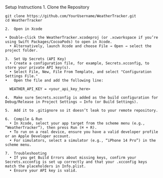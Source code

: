 Setup Instructions
	1.	Clone the Repository

    git clone https://github.com/YourUsername/WeatherTracker.git
    cd WeatherTracker

	2.	Open in Xcode
	  
    • Double-click the WeatherTracker.xcodeproj (or .xcworkspace if you’re using Swift Packages/CocoaPods) to open in Xcode.
	  •	Alternatively, launch Xcode and choose File → Open → select the project folder.
   
	3.	Set Up Secrets (API Key)
	  •	Create a configuration file, for example, Secrets.xcconfig, to store your private API key(s).
	  •	Select File, New, File From Template, and select "Configuration Settings File."
    •	Open the file and add the following line:
    
      WEATHER_API_KEY = <your_api_key_here>

	4.	Make sure Secrets.xcconfig is added as the build configuration for Debug/Release in Project Settings → Info (or Build Settings).
 
	5.	Add it to .gitignore so it doesn’t leak to your remote repository.

	6.	Compile & Run
	  •	In Xcode, select your app target from the scheme menu (e.g., “WeatherTracker”), then press Run (⌘ + R).
	  •	To run on a real device, ensure you have a valid developer profile or an Apple Developer account.
	  •	For simulators, select a simulator (e.g., “iPhone 14 Pro”) in the scheme menu.

	7.	Troubleshooting
	  •	If you get Build Errors about missing keys, confirm your Secrets.xcconfig is set up correctly and that your .xcconfig keys match the placeholders in Info.plist.
	  •	Ensure your API key is valid.
